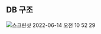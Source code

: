 ## DB 구조
![스크린샷 2022-06-14 오전 10 52 29](https://user-images.githubusercontent.com/79857383/173476604-5cfeef08-92c2-4bee-a393-3651e52e14c0.png)
